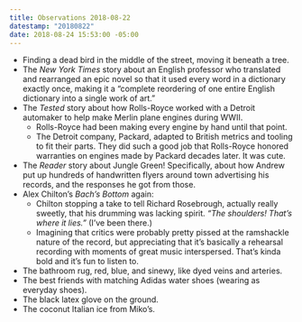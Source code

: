 ```yaml
---
title: Observations 2018-08-22
datestamp: "20180822"
date: 2018-08-24 15:53:00 -05:00
---
```


- Finding a dead bird in the middle of the street, moving it beneath a tree.
- The *New York Times* story about an English professor who translated and rearranged an epic novel so that it used every word in a dictionary exactly once, making it a “complete reordering of one entire English dictionary into a single work of art.”
- The *Tested* story about how Rolls-Royce worked with a Detroit automaker to help make Merlin plane engines during WWII.
	- Rolls-Royce had been making every engine by hand until that point.
	- The Detroit company, Packard, adapted to British metrics and tooling to fit their parts. They did such a good job that Rolls-Royce honored warranties on engines made by Packard decades later. It was cute.
- The *Reader* story about Jungle Green! Specifically, about how Andrew put up hundreds of handwritten flyers around town advertising his records, and the responses he got from those.
- Alex Chilton’s *Bach’s Bottom* again:
	- Chilton stopping a take to tell Richard Rosebrough, actually really sweetly, that his drumming was lacking spirit. *“The shoulders! That’s where it lies.”* (I’ve been there.)
	- Imagining that critics were probably pretty pissed at the ramshackle nature of the record, but appreciating that it’s basically a rehearsal recording with moments of great music interspersed. That’s kinda bold and it’s fun to listen to.
- The bathroom rug, red, blue, and sinewy, like dyed veins and arteries.
- The best friends with matching Adidas water shoes (wearing as everyday shoes).
- The black latex glove on the ground.
- The coconut Italian ice from Miko’s.
